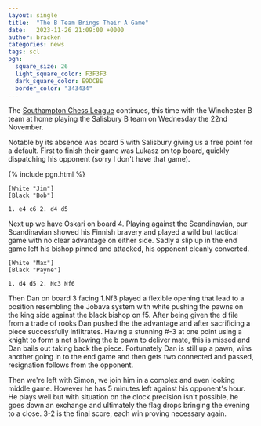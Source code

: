 ```yaml
---
layout: single
title:  "The B Team Brings Their A Game"
date:   2023-11-26 21:09:00 +0000
author: bracken
categories: news
tags: scl
pgn:
  square_size: 26
  light_square_color: F3F3F3
  dark_square_color: E9DCBE
  border_color: "343434"
---
```

The [Southampton Chess League](http://www.sotonchessleague.org.uk/) continues, this time with the Winchester B team at home playing the Salisbury B team on Wednesday the 22nd November.

Notable by its absence was board 5 with Salisbury giving us a free point for a default. First to finish their game was Lukasz on top board, quickly dispatching his opponent (sorry I don't have that game).

{% include pgn.html %}
```pgn
[White "Jim"]
[Black "Bob"]

1. e4 c6 2. d4 d5
```

Next up we have Oskari on board 4. Playing against the Scandinavian, our Scandinavian showed his Finnish bravery and played a wild but tactical game with no clear advantage on either side. Sadly a slip up in the end game left his bishop pinned and attacked, his opponent cleanly converted.

```pgn
[White "Max"]
[Black "Payne"]

1. d4 d5 2. Nc3 Nf6
```

Then Dan on board 3 facing 1.Nf3 played a flexible opening that lead to a position resembling the Jobava system with white pushing the pawns on the king side against the black bishop on f5. After being given the d file from a trade of rooks Dan pushed the the advantage and after sacrificing a piece successfully infiltrates. Having a stunning #-3 at one point using a knight to form a net allowing the b pawn to deliver mate, this is missed and Dan bails out taking back the piece. Fortunately Dan is still up a pawn, wins another going in to the end game and then gets two connected and passed, resignation follows from the opponent.

Then we're left with Simon, we join him in a complex and even looking middle game. However he has 5 minutes left against his opponent's hour. He plays well but with situation on the clock precision isn't possible, he goes down an exchange and ultimately the flag drops bringing the evening to a close. 3-2 is the final score, each win proving necessary again.
